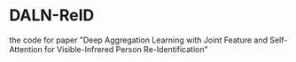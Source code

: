 # DALN-ReID
the code for paper "Deep Aggregation Learning with Joint Feature and Self-Attention for Visible-Infrered Person Re-Identification"

